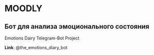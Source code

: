 # MOODLY
## Бот для анализа эмоционального состояния

Emotions Dairy Telegram-Bot Project

**Link**: @the_emotions_diary_bot